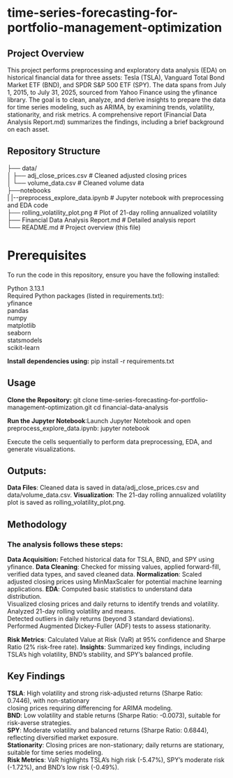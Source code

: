 # time-series-forecasting-for-portfolio-management-optimization

## Project Overview

This project performs preprocessing and exploratory data analysis (EDA) on historical financial data for three assets: Tesla (TSLA), Vanguard Total Bond Market ETF (BND), and SPDR S&P 500 ETF (SPY). The data spans from July 1, 2015, to July 31, 2025, sourced from Yahoo Finance using the yfinance library. The goal is to clean, analyze, and derive insights to prepare the data for time series modeling, such as ARIMA, by examining trends, volatility, stationarity, and risk metrics. A comprehensive report (Financial Data Analysis Report.md) summarizes the findings, including a brief background on each asset.

## Repository Structure

├── data/ <br>
│ ├── adj_close_prices.csv # Cleaned adjusted closing prices <br>
│ └── volume_data.csv # Cleaned volume data <br>
├──notebooks <br>
  |
  |--preprocess_explore_data.ipynb # Jupyter notebook with preprocessing and EDA code <br>
  ├── rolling_volatility_plot.png # Plot of 21-day rolling annualized volatility <br>
  ├── Financial Data Analysis Report.md # Detailed analysis report <br>
  └── README.md # Project overview (this file) <br>

# Prerequisites

To run the code in this repository, ensure you have the following installed:

Python 3.13.1<br>
Required Python packages (listed in requirements.txt):<br>
yfinance<br>
pandas<br>
numpy<br>
matplotlib<br>
seaborn<br>
statsmodels<br>
scikit-learn<br>

**Install dependencies using:**
pip install -r requirements.txt

## Usage

**Clone the Repository:**
git clone time-series-forecasting-for-portfolio-management-optimization.git
cd financial-data-analysis

**Run the Jupyter Notebook**:Launch Jupyter Notebook and open preprocess_explore_data.ipynb:
jupyter notebook

Execute the cells sequentially to perform data preprocessing, EDA, and generate visualizations.

## Outputs:

**Data Files**: Cleaned data is saved in data/adj_close_prices.csv and data/volume_data.csv.
**Visualization**: The 21-day rolling annualized volatility plot is saved as rolling_volatility_plot.png.

## Methodology

### The analysis follows these steps:

**Data Acquisition:** Fetched historical data for TSLA, BND, and SPY using yfinance.
**Data Cleaning**: Checked for missing values, applied forward-fill, verified data types, and saved cleaned data.
**Normalization**: Scaled adjusted closing prices using MinMaxScaler for potential machine learning applications.
**EDA**:
Computed basic statistics to understand data distribution.<br>
Visualized closing prices and daily returns to identify trends and volatility.<br>
Analyzed 21-day rolling volatility and means.<br>
Detected outliers in daily returns (beyond 3 standard deviations).<br>
Performed Augmented Dickey-Fuller (ADF) tests to assess stationarity.<br>

**Risk Metrics**: Calculated Value at Risk (VaR) at 95% confidence and Sharpe Ratio (2% risk-free rate).
**Insights**: Summarized key findings, including TSLA’s high volatility, BND’s stability, and SPY’s balanced profile.

## Key Findings

**TSLA**: High volatility and strong risk-adjusted returns (Sharpe Ratio: 0.7446), with non-stationary <br>closing prices requiring differencing for ARIMA modeling.<br>
**BND**: Low volatility and stable returns (Sharpe Ratio: -0.0073), suitable for risk-averse strategies.<br>
**SPY**: Moderate volatility and balanced returns (Sharpe Ratio: 0.6844), reflecting diversified market exposure.<br>
**Stationarity**: Closing prices are non-stationary; daily returns are stationary, suitable for time series modeling.<br>
**Risk Metrics**: VaR highlights TSLA’s high risk (-5.47%), SPY’s moderate risk (-1.72%), and BND’s low risk (-0.49%).<br>
